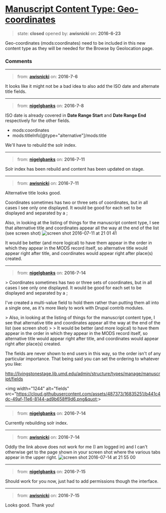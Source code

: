 # [Manuscript Content Type: Geo-coordinates](https://github.com/livingstoneonline/livingstoneonline/issues/66)

> state: **closed** opened by: **awisnicki** on: **2016-6-23**

Geo-coordinates (mods:coordinates) need to be included in this new content type as they will be needed for the Browse by Geolocation page.


### Comments

---
> from: [**awisnicki**](https://github.com/livingstoneonline/livingstoneonline/issues/66#issuecomment-230950799) on: **2016-7-6**

It looks like it might not be a bad idea to also add the ISO date and alternate title fields.

---
> from: [**nigelgbanks**](https://github.com/livingstoneonline/livingstoneonline/issues/66#issuecomment-231333525) on: **2016-7-8**

ISO date is already covered in **Date Range Start** and **Date Range End** respectively for the other fields.
- mods:coordinates
- mods:titleInfo[@type&#x3D;&quot;alternative&quot;]/mods:title

We&#x27;ll have to rebuild the solr index.

---
> from: [**nigelgbanks**](https://github.com/livingstoneonline/livingstoneonline/issues/66#issuecomment-231719558) on: **2016-7-11**

Solr index has been rebuild and content has been updated on stage.

---
> from: [**awisnicki**](https://github.com/livingstoneonline/livingstoneonline/issues/66#issuecomment-231832087) on: **2016-7-11**

Alternative title looks good. 

Coordinates sometimes has two or three sets of coordinates, but in all cases I see only one displayed. It would be good for each set to be displayed and separated by a ;

Also, in looking at the listing of things for the manuscript content type, I see that alternative title and coordinates appear all the way at the end of the list (see screen shot)
![screen shot 2016-07-11 at 21 01 41](https://cloud.githubusercontent.com/assets/12518623/16743021/b0a31544-47aa-11e6-80fb-bdf833301152.png)

It would be better (and more logical) to have them appear in the order in which they appear in the MODS record itself, so alternative title would appear right after title, and coordinates would appear right after place(s) created.

---
> from: [**nigelgbanks**](https://github.com/livingstoneonline/livingstoneonline/issues/66#issuecomment-232617899) on: **2016-7-14**

&gt; Coordinates sometimes has two or three sets of coordinates, but in all cases I see only one displayed. It would be good for each set to be displayed and separated by a ;

I&#x27;ve created a multi-value field to hold them rather than putting them all into a single one, as it&#x27;s more likely to work with Drupal contrib modules.

&gt; Also, in looking at the listing of things for the manuscript content type, I see that alternative title and coordinates appear all the way at the end of the list (see screen shot)
&gt; 
&gt; It would be better (and more logical) to have them appear in the order in which they appear in the MODS record itself, so alternative title would appear right after title, and coordinates would appear right after place(s) created.

The fields are never shown to end users in this way, so the order isn&#x27;t of any particular importance. That being said you can set the ordering to whatever you like:

http://livingstonestage.lib.umd.edu/admin/structure/types/manage/manuscript/fields

&lt;img width&#x3D;&quot;1244&quot; alt&#x3D;&quot;fields&quot; src&#x3D;&quot;https://cloud.githubusercontent.com/assets/487373/16835251/b441c4dc-49af-11e6-8144-ad9b658ff9d6.png&quot;&gt;

---
> from: [**nigelgbanks**](https://github.com/livingstoneonline/livingstoneonline/issues/66#issuecomment-232618005) on: **2016-7-14**

Currently rebuilding solr index.

---
> from: [**awisnicki**](https://github.com/livingstoneonline/livingstoneonline/issues/66#issuecomment-232775066) on: **2016-7-14**

Oddly the link above does not work for me (I am logged in) and I can&#x27;t otherwise get to the page shown in your screen shot where the various tabs appear in the upper right.
![screen shot 2016-07-14 at 21 55 00](https://cloud.githubusercontent.com/assets/12518623/16853958/1d618f56-4a0f-11e6-85ec-557b3e00673a.png)

---
> from: [**nigelgbanks**](https://github.com/livingstoneonline/livingstoneonline/issues/66#issuecomment-232898318) on: **2016-7-15**

Should work for you now, just had to add permissions though the interface.

---
> from: [**awisnicki**](https://github.com/livingstoneonline/livingstoneonline/issues/66#issuecomment-232921764) on: **2016-7-15**

Looks good. Thank you!

